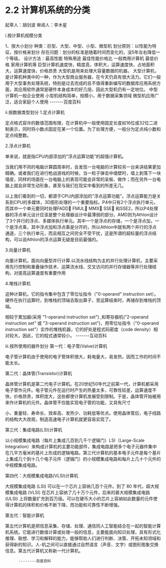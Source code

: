 # 2.2 计算机系统的分类
起草人：胡剑波    审阅人：李木星

i.按计算机规模分类

   1、按大小划分
   种类：巨型、大型、中型、小型、微型机
   划分原则：以性能为特征，按价格来划分
   存在问题：划分的标准是随着时间而变化的，没5年左右降低一个等级。
   设计方法：最高性能 特殊用途
   最佳性能价格比 一般商用计算机
   最低价格 家用计算机等
   巨型计算机速度快，精度高，体积大，运算速度快，占地面积大，运算速度快，价格昂贵
   大型机是用来处理大容量数据的机器。
   大型计算机，是计算机种类中的一种，作为大型商业服务器，在今天仍具有很大活力。它们一般用于大型事务处理系统，特别是过去完成的且不值得重新编写的数据库应用系统方面，其应用软件通常是硬件本身成本的好几倍，因此大型机仍有一定地位。
   中型计算机一般企业使用
   小型机结构简单，规模小，用于数据采集领域
   微型机应用广泛，适合家庭个人使用
   -------百度百科





ii.按数据类型划分
   1.定点计算机
   
   定点格式容许的数值范围有限，在计算机中一般使用固定长度如16位或32位二进制表示，同时将小数点固定在某一个位置。为了处理方便，一般分为定点纯小数和定点纯整数。

   2.浮点计算机
   
   单来说，就是指CPU内部添加的“浮点运算功能”的超强计算机。

   当我们用不同的电脑计算圆周率时，会发现一台电脑的计算较另一台来讲结果更加精确。或者我们在进行枪战游戏的时候，当一粒子弹击中墙壁时，墙上剥落下一块墙皮，同样的场面在一台电脑上的表现可能会非常的呆板、做作；而在另外一台电脑上就会非常生动形象，甚至与我们在现实中看到的所差无几。

   以上我们看到的一切，都源于CPU内部添加的“浮点运算功能”。浮点运算能力是关系到CPU的多媒体，3D图形处理的一个重要指标。P4中只有2个浮点执行单元，而其中一个单元要同时处理FADD FMUL MMX SSE 和SSE2，所以P4处理器的浮点单元设计应该是整个处理器设计中最薄弱的部分。AMD则为Athlon设计了3个并行的浮点、多媒体执行单元。其中一个是浮点的存储，一个是浮点加，一个是浮点乘，其中浮点加和浮点乘是分开的，所以Athlon中就有两个并行的浮点通道，三个执行单元，而且相互之间完全不受干扰，这是所谓的超标量的浮点结构，可以说Athlon的浮点运算无疑是目前最强的。
   
   3.向量计算机
   
   向量计算机，面向向量型并行计算.以流水线结构为主的并行处理计算机，主要采用先行控制和重叠操作技术、运算流水线、交叉访问的并行存储器等并行处理结构，对提高运算速度有重要作用
   
   4.堆栈计算机
   
   这种计算机，它的指令集中包含了零位址指令（"0-operand" instruction set）。硬件在执行运算时，到堆栈的顶端去取出算子，至运算结束时，再储存到堆栈的顶端。
   
   相较于累加器(采用 "1-operand instruction set") ,和寄存器机("2-operand instruction set" 或 "3-operand instruction set")，用零位址指令（"0-operand instruction set"）实作的堆栈机器，它的好处是程式码密度（code density）相对较大，因此，它的程式通常较小。
            -------互动百科


iii.按所使用的器件划分
   第一代：电子管(Valve)计算机
   
   电子管计算机由于使用的电子管体积很大，耗电量大，易发热，因而工作的时间不能太长。
   
   第二代：晶体管(Transistor)计算机
   
   晶体管计算机是第二代电子计算机。在20世纪50年代之前第一代，计算机都采用电子管作元件。电子管元件在运行时产生的热量太多，可靠性较差，运算速度不快，价格昂贵，体积庞大，这些都使计算机发展受到限制。于是，晶体管开始被用来作计算机的元件。晶体管不仅能实现电子管的功能，又具有尺寸
   
   小、重量轻、寿命长、效率高、发热少、功耗低等优点。使用晶体管后，电子线路的结构大大改观，制造高速电子计算机就更容易实现了。
   
   第三代：集成电路(LSI)计算机
   
   以小规模集成电路（每片上集成几百到几千个逻辑门）LSI（Large-Scale Integration）来构成计算机的主要功能部件，集成电路是把多个电子元器件集中在几平方毫米的基片上形成的逻辑电路。第三代计算机的基本电子元件是每个基片上集成几个到十几个电子元件（逻辑门）的小规模集成电路和每片上几十个元件的中规模集成电路。
   
   第四代：大规模集成电路(VLSI)计算机
   
   大规模集成电路 (LSI) 可以在一个芯片上容纳几百个元件。到了 80 年代，超大规模集成电路 (VLSI) 在芯片上容纳了几十万个元件，后来的甚大规模集成电路(ULSI) 上将数量扩充到百万级。可以在硬币大小的芯片上容纳如此数量的元件使得计算机的体积和价格不断下降，而功能和可靠性不断增强。
   
   第五代：智能计算机
   
   第五代计算机是把信息采集、存储、处理、通信同人工智能结合在一起的智能计算机系统。它能进行数值计算或处理一般的信息，主要能面向知识处理，具有形式化推理、联想、学习和解释的能力，能够帮助人们进行判断、决策、开拓未知领域和获得新的知识。人-机之间可以直接通过自然语言（声音、文字）或图形图象交换信息。第五代计算机又称新一代计算机。
   
          --------百度百科


